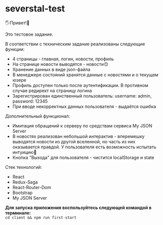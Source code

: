 # severstal-test

<p>🖐️Привет!👋</p>
      <p>Это тестовое задание.</p>
      <p>В соответствии с техническим задание реализованы следующие функции:</p>
      <ul>
        <li>4 страницы - главная, логин, новости, профиль</li>
        <li>На странице новости выводятся - новости🙃</li>
        <li>Хранение данных в виде json-файла</li>
        <li>
          В менеджере состояний хранятся данные с новостями и о текущем юзере
        </li>
        <li>
          Профиль доступен только после аутентификации. В противном случае
          редирект на страницу логина
        </li>
        <li>
          Зарегистрирован единственный пользователь: username: admin, password:
          12345
        </li>
        <li>При вводе некорректных данных пользователя - выдаётся ошибка</li>
      </ul>
      <p>Дополнительный функционал:</p>
      <ul>
        <li>
          Имитация обращений к серверу по средствам сервиса My JSON Server
        </li>
        <li>
          В новостях реализован небольшой интерактив - вперемешку выводятся
          новости из другой вселенной, но часть из них оказывается правдой. У
          пользователя есть возможность испытать интуицию🧐
        </li>
        <li>
          Кнопка "Выхода" для пользователя - чистится localStorage и state
        </li>
      </ul>
      <p>Стек технологий:</p>
      <ul>
        <li>React</li>
        <li>Redux-Saga</li>
        <li>React-Router-Dom</li>
        <li>Bootstrap</li>
        <li>My JSON Server</li>
      </ul>
<b>Для запуска приложения воспользуйтесь следующей командой в терминале:</b>  <br>
<code>cd client && npm run first-start</code>
